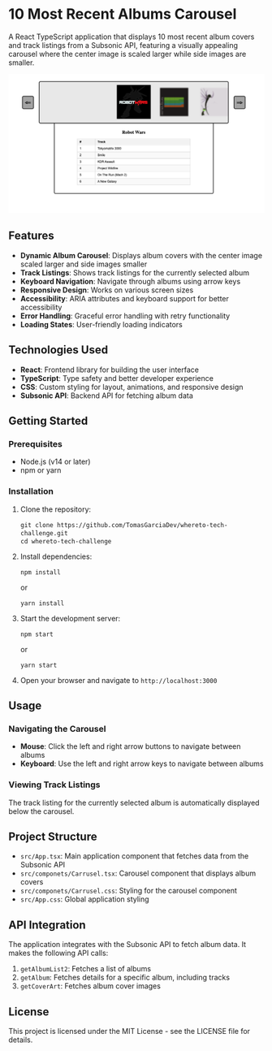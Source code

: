 # 10 Most Recent Albums Carousel

A React TypeScript application that displays 10 most recent album covers and track listings from a Subsonic API, featuring a visually appealing carousel where the center image is scaled larger while side images are smaller.

<img src="./public/app-screenshot.png" alt="App screenshot" />

## Features

- **Dynamic Album Carousel**: Displays album covers with the center image scaled larger and side images smaller
- **Track Listings**: Shows track listings for the currently selected album
- **Keyboard Navigation**: Navigate through albums using arrow keys
- **Responsive Design**: Works on various screen sizes
- **Accessibility**: ARIA attributes and keyboard support for better accessibility
- **Error Handling**: Graceful error handling with retry functionality
- **Loading States**: User-friendly loading indicators

## Technologies Used

- **React**: Frontend library for building the user interface
- **TypeScript**: Type safety and better developer experience
- **CSS**: Custom styling for layout, animations, and responsive design
- **Subsonic API**: Backend API for fetching album data

## Getting Started

### Prerequisites

- Node.js (v14 or later)
- npm or yarn

### Installation

1. Clone the repository:

   ```
   git clone https://github.com/TomasGarciaDev/whereto-tech-challenge.git
   cd whereto-tech-challenge
   ```

2. Install dependencies:

   ```
   npm install
   ```

   or

   ```
   yarn install
   ```

3. Start the development server:

   ```
   npm start
   ```

   or

   ```
   yarn start
   ```

4. Open your browser and navigate to `http://localhost:3000`

## Usage

### Navigating the Carousel

- **Mouse**: Click the left and right arrow buttons to navigate between albums
- **Keyboard**: Use the left and right arrow keys to navigate between albums

### Viewing Track Listings

The track listing for the currently selected album is automatically displayed below the carousel.

## Project Structure

- `src/App.tsx`: Main application component that fetches data from the Subsonic API
- `src/componets/Carrusel.tsx`: Carousel component that displays album covers
- `src/componets/Carrusel.css`: Styling for the carousel component
- `src/App.css`: Global application styling

## API Integration

The application integrates with the Subsonic API to fetch album data. It makes the following API calls:

1. `getAlbumList2`: Fetches a list of albums
2. `getAlbum`: Fetches details for a specific album, including tracks
3. `getCoverArt`: Fetches album cover images

## License

This project is licensed under the MIT License - see the LICENSE file for details.

